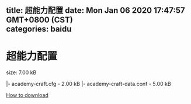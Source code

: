 
title: 超能力配置
date: Mon Jan 06 2020 17:47:57 GMT+0800 (CST)    
categories: baidu
---

# 超能力配置
size: 7.00 kB
 
 
|- academy-craft.cfg - 2.00 kB
|- academy-craft-data.conf - 5.00 kB

[How to download](https://bpcam.bemobtrk.com/go/2ceec3aa-1ca2-46d6-b9ff-aaa5c184517c?jno=5304)
